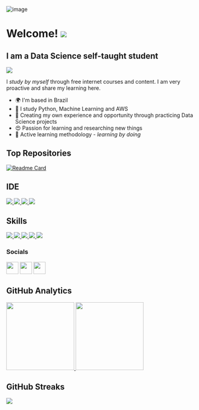 ![image](https://github.com/moniquecardoso25/moniquecardoso25/assets/140358716/e3ef1690-26a2-468e-89fb-832a2bd9f472)


Welcome! ![](https://user-images.githubusercontent.com/18350557/176309783-0785949b-9127-417c-8b55-ab5a4333674e.gif) 
============================================================================================================================================

I am a Data Science self-taught student
--------------------------------------

[![](https://github-profile-summary-cards.vercel.app/api/cards/profile-details?username=moniquecardoso25&theme=dark)](https://github.com/moniquecardoso25)

I *study by myself* through free internet courses and content. I am very proactive and share my learning here.

* 🌍  I'm based in Brazil
* 🌻  I study Python, Machine Learning and AWS
* 🌱  Creating my own experience and opportunity through practicing Data Science projects
* 😍  Passion for learning and researching new things
* 🎯  Active learning methodology - *learning by doing*
  
## Top Repositories
[![Readme Card](https://github-readme-stats.vercel.app/api/pin/?username=moniquecardoso25&repo=Data-Science-Projects)](https://github.com/moniquecardoso25/Data-Science-Projects) 


## IDE
[![](https://img.shields.io/badge/Jupyter-F7931E?style=for-the-badge&logo=Jupyter&logoColor=black) ![](	https://img.shields.io/badge/Colab-F9AB00?style=for-the-badge&logo=googlecolab&color=525252) ![](https://img.shields.io/badge/PyCharm-000000.svg?&style=for-the-badge&logo=PyCharm&logoColor=white) ![](https://img.shields.io/badge/VSCode-0078D4?style=for-the-badge&logo=visual%20studio%20code&logoColor=white)](https://github.com/moniquecardoso25)

## Skills
[![](https://img.shields.io/badge/Numpy-777BB4?style=for-the-badge&logo=numpy&logoColor=white) ![](https://img.shields.io/badge/Pandas-2C2D72?style=for-the-badge&logo=pandas&logoColor=white) ![](https://img.shields.io/badge/Python-FFD43B?style=for-the-badge&logo=python&logoColor=blue) ![](https://img.shields.io/badge/scikit_learn-F7931E?style=for-the-badge&logo=scikit-learn&logoColor=whit) ![](https://img.shields.io/badge/Matplotlib-00979D?style=for-the-badge&logo=Matplotlib&logoColor=white)](https://github.com/moniquecardoso25)



### Socials

<p align="left"> <a href="https://www.github.com/moniquecardoso25" target="_blank" rel="noreferrer"><img src="https://raw.githubusercontent.com/danielcranney/readme-generator/main/public/icons/socials/github-dark.svg" width="32" height="32" /></a> <a href="https://www.linkedin.com/in/monique-cardoso21" target="_blank" rel="noreferrer"><img src="https://raw.githubusercontent.com/danielcranney/readme-generator/main/public/icons/socials/linkedin.svg" width="32" height="32" /></a> <a href="http://www.medium.com/@moniquecardoso123" target="_blank" rel="noreferrer"><img src="https://raw.githubusercontent.com/danielcranney/readme-generator/main/public/icons/socials/medium-dark.svg" width="32" height="32" /></a></p>




## GitHub Analytics
[<img height="180em" src="https://github-readme-stats-eight-theta.vercel.app/api?username=moniquecardoso25&show_icons=true&theme=dark&include_all_commits=true&count_private=true"/> <img height="180em" src="https://github-readme-stats-eight-theta.vercel.app/api/top-langs/?username=moniquecardoso25&layout=compact&langs_count=8&theme=dark"/>](https://github.com/moniquecardoso25)




## GitHub Streaks
[![](https://github-readme-streak-stats.herokuapp.com/?user=moniquecardoso25&theme=dark)](https://github.com/moniquecardoso25)
